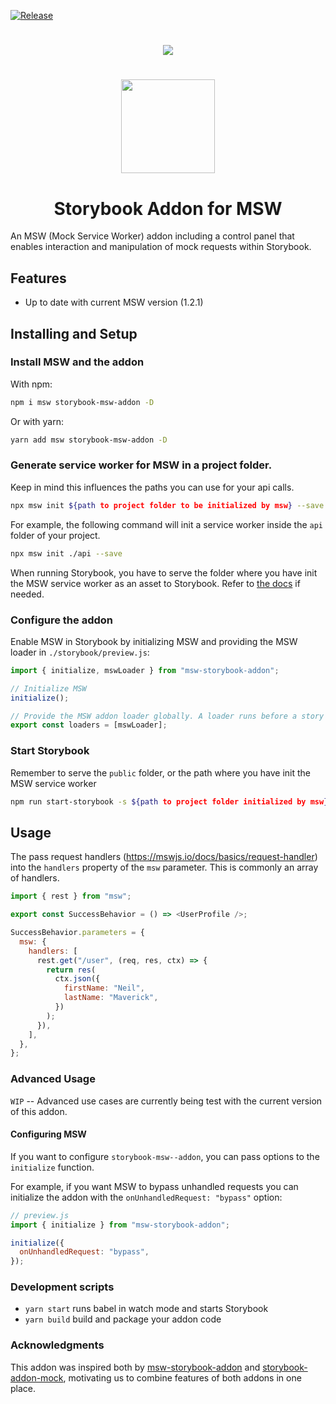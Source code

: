 [![Release](https://github.com/offbeat-dev/storybook-msw-addon/actions/workflows/release.yml/badge.svg?branch=main)](https://github.com/offbeat-dev/storybook-msw-addon/actions/workflows/release.yml)

#

<p align="center">
<img src="https://raw.githubusercontent.com/offbeat-dev/storybook-msw-addon/main/storybook-msw-addon.gif">
</p>

#

<p align="center">
  <img src="https://raw.githubusercontent.com/offbeat-dev/storybook-msw-addon/main/storybook-msw-addon.png" width="150">
</p>
<h1 align="center">Storybook Addon for MSW</h1>

An MSW (Mock Service Worker) addon including a control panel that enables interaction and manipulation of mock requests within Storybook.

## Features

- Up to date with current MSW version (1.2.1)

## Installing and Setup

### Install MSW and the addon

With npm:

```sh
npm i msw storybook-msw-addon -D
```

Or with yarn:

```sh
yarn add msw storybook-msw-addon -D
```

### Generate service worker for MSW in a project folder.

Keep in mind this influences the paths you can use for your api calls.

```sh
npx msw init ${path to project folder to be initialized by msw} --save
```

For example, the following command will init a service worker inside the `api` folder of your project.

```sh
npx msw init ./api --save
```

When running Storybook, you have to serve the folder where you have init the MSW service worker as an asset to Storybook. Refer to [the docs](https://storybook.js.org/docs/react/configure/images-and-assets) if needed.

### Configure the addon

Enable MSW in Storybook by initializing MSW and providing the MSW loader in `./storybook/preview.js`:

```js
import { initialize, mswLoader } from "msw-storybook-addon";

// Initialize MSW
initialize();

// Provide the MSW addon loader globally. A loader runs before a story renders, avoiding potential race conditions.
export const loaders = [mswLoader];
```

### Start Storybook

Remember to serve the `public` folder, or the path where you have init the MSW service worker

```sh
npm run start-storybook -s ${path to project folder initialized by msw}
```

## Usage

The pass request handlers (https://mswjs.io/docs/basics/request-handler) into the `handlers` property of the `msw` parameter. This is commonly an array of handlers.

```js
import { rest } from "msw";

export const SuccessBehavior = () => <UserProfile />;

SuccessBehavior.parameters = {
  msw: {
    handlers: [
      rest.get("/user", (req, res, ctx) => {
        return res(
          ctx.json({
            firstName: "Neil",
            lastName: "Maverick",
          })
        );
      }),
    ],
  },
};
```

### Advanced Usage

`WIP` -- Advanced use cases are currently being test with the current version of this addon.

#### Configuring MSW

If you want to configure `storybook-msw--addon`, you can pass options to the `initialize` function.

For example, if you want MSW to bypass unhandled requests you can initialize the addon with the `onUnhandledRequest: "bypass"` option:

```js
// preview.js
import { initialize } from "msw-storybook-addon";

initialize({
  onUnhandledRequest: "bypass",
});
```

### Development scripts

- `yarn start` runs babel in watch mode and starts Storybook
- `yarn build` build and package your addon code

### Acknowledgments

This addon was inspired both by [msw-storybook-addon](https://storybook.js.org/addons/msw-storybook-addon) and [storybook-addon-mock](https://storybook.js.org/addons/storybook-addon-mock/), motivating us to combine features of both addons in one place.
